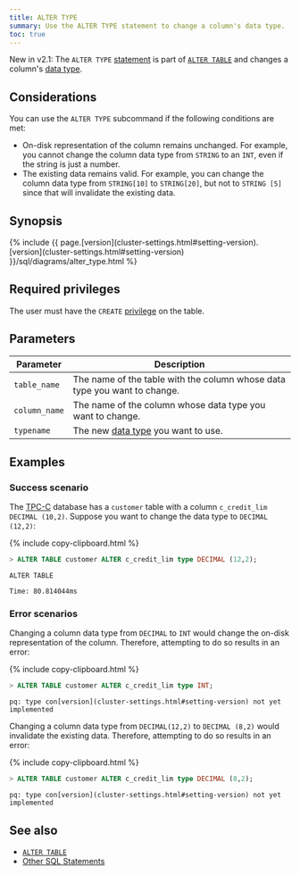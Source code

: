 ```yaml
---
title: ALTER TYPE
summary: Use the ALTER TYPE statement to change a column's data type.
toc: true
---
```


<span class="[version](cluster-settings.html#setting-version)-tag">New in v2.1:</span> The `ALTER TYPE` [statement](sql-statements.html) is part of [`ALTER TABLE`](alter-table.html) and changes a column's [data type](data-types.html).

## Considerations

You can use the `ALTER TYPE` subcommand if the following conditions are met:

- On-disk representation of the column remains unchanged. For example, you cannot change the column data type from `STRING` to an `INT`, even if the string is just a number.
- The existing data remains valid. For example, you can change the column data type from `STRING[10]` to `STRING[20]`, but not to `STRING [5]` since that will invalidate the existing data.

## Synopsis

<div>
{% include {{ page.[version](cluster-settings.html#setting-version).[version](cluster-settings.html#setting-version) }}/sql/diagrams/alter_type.html %}
</div>

## Required privileges

The user must have the `CREATE` [privilege](authorization.html#assign-privileges) on the table.

## Parameters

| Parameter | Description
|-----------|-------------
| `table_name` | The name of the table with the column whose data type you want to change.
| `column_name` | The name of the column whose data type you want to change.
| `typename` | The new [data type](data-types.html) you want to use.

## Examples

### Success scenario

The [TPC-C](performance-benchmarking-with-tpc-c.html) database has a `customer` table with a column `c_credit_lim DECIMAL (10,2)`. Suppose you want to change the data type to `DECIMAL (12,2)`:

{% include copy-clipboard.html %}
~~~ sql
> ALTER TABLE customer ALTER c_credit_lim type DECIMAL (12,2);
~~~

~~~
ALTER TABLE

Time: 80.814044ms
~~~

### Error scenarios

Changing a column data type from `DECIMAL` to `INT` would change the on-disk representation of the column. Therefore, attempting to do so results in an error:

{% include copy-clipboard.html %}
~~~ sql
> ALTER TABLE customer ALTER c_credit_lim type INT;
~~~

~~~
pq: type con[version](cluster-settings.html#setting-version) not yet implemented
~~~

Changing a column data type from `DECIMAL(12,2)` to `DECIMAL (8,2)` would invalidate the existing data. Therefore, attempting to do so results in an error:

{% include copy-clipboard.html %}
~~~ sql
> ALTER TABLE customer ALTER c_credit_lim type DECIMAL (8,2);
~~~

~~~
pq: type con[version](cluster-settings.html#setting-version) not yet implemented
~~~

## See also

- [`ALTER TABLE`](alter-table.html)
- [Other SQL Statements](sql-statements.html)

